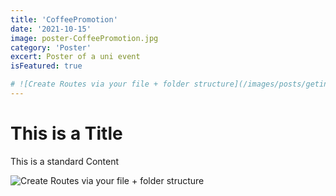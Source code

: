 ```yaml
---
title: 'CoffeePromotion'
date: '2021-10-15'
image: poster-CoffeePromotion.jpg
category: 'Poster'
excert: Poster of a uni event
isFeatured: true

# ![Create Routes via your file + folder structure](/images/posts/geting-started/getting-started-nextjs.png)
---
```

# This is a Title
This is a standard Content

![Create Routes via your file + folder structure](poster-CoffeePromotion.jpg)